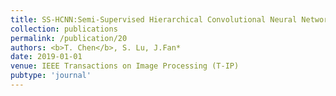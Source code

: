 ```yaml
---
title: SS-HCNN:Semi-Supervised Hierarchical Convolutional Neural Network for Image Classification
collection: publications
permalink: /publication/20
authors: <b>T. Chen</b>, S. Lu, J.Fan*
date: 2019-01-01
venue: IEEE Transactions on Image Processing (T-IP)
pubtype: 'journal'
---
```


<!-- paperurl: 'http://academicpages.github.io/files/paper1.pdf'
citation: 'Your Name, You. (2009). &quot;Paper Title Number 1.&quot; <i>Journal 1</i>. 1(1).' -->
<!-- [Download paper here](http://academicpages.github.io/files/paper1.pdf) -->
